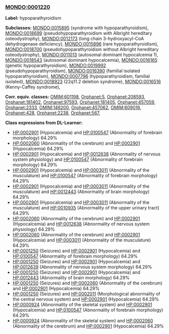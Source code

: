 
### [MONDO:0001220](http://purl.obolibrary.org/obo/MONDO_0001220)
**Label:** hypoparathyroidism

**Subclasses:** [MONDO:0015895](http://purl.obolibrary.org/obo/MONDO_0015895) (syndrome with hypoparathyroidism), [MONDO:0018699](http://purl.obolibrary.org/obo/MONDO_0018699) (pseudohypoparathyroidism with Albright hereditary osteodystrophy), [MONDO:0012173](http://purl.obolibrary.org/obo/MONDO_0012173) (long chain 3-hydroxyacyl-CoA dehydrogenase deficiency), [MONDO:0015896](http://purl.obolibrary.org/obo/MONDO_0015896) (rare hypoparathyroidism), [MONDO:0018700](http://purl.obolibrary.org/obo/MONDO_0018700) (pseudohypoparathyroidism without Albright hereditary osteodystrophy), [MONDO:0011013](http://purl.obolibrary.org/obo/MONDO_0011013) (autosomal dominant hypocalcemia 1), [MONDO:0018543](http://purl.obolibrary.org/obo/MONDO_0018543) (autosomal dominant hypocalcemia), [MONDO:0016165](http://purl.obolibrary.org/obo/MONDO_0016165) (genetic hypoparathyroidism), [MONDO:0019992](http://purl.obolibrary.org/obo/MONDO_0019992) (pseudohypoparathyroidism), [MONDO:0016390](http://purl.obolibrary.org/obo/MONDO_0016390) (familial isolated hypoparathyroidism), [MONDO:0007796](http://purl.obolibrary.org/obo/MONDO_0007796) (hypoparathyroidism, familial isolated), [MONDO:0018923](http://purl.obolibrary.org/obo/MONDO_0018923) (22q11.2 deletion syndrome), [MONDO:0016516](http://purl.obolibrary.org/obo/MONDO_0016516) (Kenny-Caffey syndrome), 

**Corr. equiv. classes:** [OMIM:601198](http://purl.obolibrary.org/obo/OMIM_601198), [Orphanet:5](http://www.orpha.net/ORDO/Orphanet_5), [Orphanet:208593](http://www.orpha.net/ORDO/Orphanet_208593), [Orphanet:181402](http://www.orpha.net/ORDO/Orphanet_181402), [Orphanet:97593](http://www.orpha.net/ORDO/Orphanet_97593), [Orphanet:181405](http://www.orpha.net/ORDO/Orphanet_181405), [Orphanet:457059](http://www.orpha.net/ORDO/Orphanet_457059), [Orphanet:2333](http://www.orpha.net/ORDO/Orphanet_2333), [OMIM:146200](http://purl.obolibrary.org/obo/OMIM_146200), [Orphanet:457062](http://www.orpha.net/ORDO/Orphanet_457062), [OMIM:609016](http://purl.obolibrary.org/obo/OMIM_609016), [Orphanet:428](http://www.orpha.net/ORDO/Orphanet_428), [Orphanet:2238](http://www.orpha.net/ORDO/Orphanet_2238), [Orphanet:567](http://www.orpha.net/ORDO/Orphanet_567), 

**Class expressions from DL-Learner:**

- [HP:0002901](http://purl.obolibrary.org/obo/HP_0002901) (Hypocalcemia) and [HP:0100547](http://purl.obolibrary.org/obo/HP_0100547) (Abnormality of forebrain morphology) 64.29%
- [HP:0002060](http://purl.obolibrary.org/obo/HP_0002060) (Abnormality of the cerebrum) and [HP:0002901](http://purl.obolibrary.org/obo/HP_0002901) (Hypocalcemia) 64.29%
- [HP:0002901](http://purl.obolibrary.org/obo/HP_0002901) (Hypocalcemia) and [HP:0012638](http://purl.obolibrary.org/obo/HP_0012638) (Abnormality of nervous system physiology) and [HP:0100547](http://purl.obolibrary.org/obo/HP_0100547) (Abnormality of forebrain morphology) 64.29%
- [HP:0002901](http://purl.obolibrary.org/obo/HP_0002901) (Hypocalcemia) and [HP:0003011](http://purl.obolibrary.org/obo/HP_0003011) (Abnormality of the musculature) and [HP:0100547](http://purl.obolibrary.org/obo/HP_0100547) (Abnormality of forebrain morphology) 64.29%
- [HP:0002901](http://purl.obolibrary.org/obo/HP_0002901) (Hypocalcemia) and [HP:0003011](http://purl.obolibrary.org/obo/HP_0003011) (Abnormality of the musculature) and [HP:0012443](http://purl.obolibrary.org/obo/HP_0012443) (Abnormality of brain morphology) 64.29%
- [HP:0002901](http://purl.obolibrary.org/obo/HP_0002901) (Hypocalcemia) and [HP:0003011](http://purl.obolibrary.org/obo/HP_0003011) (Abnormality of the musculature) and [HP:0010935](http://purl.obolibrary.org/obo/HP_0010935) (Abnormality of the upper urinary tract) 64.29%
- [HP:0002060](http://purl.obolibrary.org/obo/HP_0002060) (Abnormality of the cerebrum) and [HP:0002901](http://purl.obolibrary.org/obo/HP_0002901) (Hypocalcemia) and [HP:0012638](http://purl.obolibrary.org/obo/HP_0012638) (Abnormality of nervous system physiology) 64.29%
- [HP:0002060](http://purl.obolibrary.org/obo/HP_0002060) (Abnormality of the cerebrum) and [HP:0002901](http://purl.obolibrary.org/obo/HP_0002901) (Hypocalcemia) and [HP:0003011](http://purl.obolibrary.org/obo/HP_0003011) (Abnormality of the musculature) 64.29%
- [HP:0001250](http://purl.obolibrary.org/obo/HP_0001250) (Seizures) and [HP:0002901](http://purl.obolibrary.org/obo/HP_0002901) (Hypocalcemia) and [HP:0100547](http://purl.obolibrary.org/obo/HP_0100547) (Abnormality of forebrain morphology) 64.29%
- [HP:0001250](http://purl.obolibrary.org/obo/HP_0001250) (Seizures) and [HP:0002901](http://purl.obolibrary.org/obo/HP_0002901) (Hypocalcemia) and [HP:0012639](http://purl.obolibrary.org/obo/HP_0012639) (Abnormality of nervous system morphology) 64.29%
- [HP:0001250](http://purl.obolibrary.org/obo/HP_0001250) (Seizures) and [HP:0002901](http://purl.obolibrary.org/obo/HP_0002901) (Hypocalcemia) and [HP:0012443](http://purl.obolibrary.org/obo/HP_0012443) (Abnormality of brain morphology) 64.29%
- [HP:0001250](http://purl.obolibrary.org/obo/HP_0001250) (Seizures) and [HP:0002060](http://purl.obolibrary.org/obo/HP_0002060) (Abnormality of the cerebrum) and [HP:0002901](http://purl.obolibrary.org/obo/HP_0002901) (Hypocalcemia) 64.29%
- [HP:0001250](http://purl.obolibrary.org/obo/HP_0001250) (Seizures) and [HP:0002011](http://purl.obolibrary.org/obo/HP_0002011) (Morphological abnormality of the central nervous system) and [HP:0002901](http://purl.obolibrary.org/obo/HP_0002901) (Hypocalcemia) 64.29%
- [HP:0000924](http://purl.obolibrary.org/obo/HP_0000924) (Abnormality of the skeletal system) and [HP:0002901](http://purl.obolibrary.org/obo/HP_0002901) (Hypocalcemia) and [HP:0100547](http://purl.obolibrary.org/obo/HP_0100547) (Abnormality of forebrain morphology) 64.29%
- [HP:0000924](http://purl.obolibrary.org/obo/HP_0000924) (Abnormality of the skeletal system) and [HP:0002060](http://purl.obolibrary.org/obo/HP_0002060) (Abnormality of the cerebrum) and [HP:0002901](http://purl.obolibrary.org/obo/HP_0002901) (Hypocalcemia) 64.29%


